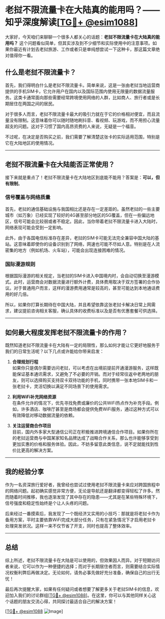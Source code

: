 # 老挝不限流量卡在大陆真的能用吗？——知乎深度解读[[TG💪+ @esim1088](https://t.me/s/esim1088)]

大家好，今天咱们来聊聊一个很多人都关心的话题：**老挝不限流量卡在大陆真的能用吗？** 这个问题看似简单，但其实涉及到不少细节和实际使用中的注意事项。如果你最近有计划去老挝旅游、工作或者只是单纯想尝试一下这种卡，那这篇文章绝对值得你一看。

## 什么是老挝不限流量卡？

首先，我们得明白什么是老挝不限流量卡。简单来说，这是一张由老挝当地运营商提供的手机SIM卡，它允许用户在国内以及国际范围内使用无限量的数据流量服务。这类卡通常面向那些需要经常跨境使用网络的人群，比如商人、旅行者或是长期居住在两国之间的居民。

对于很多人而言，老挝不限流量卡最大的吸引力就在于它的价格相对便宜，而且流量没有限制。这意味着你可以随时随地刷抖音、看视频、玩游戏，而不用担心流量超支的问题。这对于习惯了国内高昂资费的人来说，无疑是一个福音。

不过呢，在决定是否购买之前，我们需要了解清楚这张卡的实际适用范围，特别是它在大陆地区的使用情况。

---

## 老挝不限流量卡在大陆能否正常使用？

接下来就是重点了！老挝不限流量卡在大陆地区到底能不能用？答案是：**可以，但有限制**。

### 信号覆盖与网络质量

首先，老挝的通信基础设施与我国相比还是存在一定差距的。虽然老挝的一些主要城市（如万象）已经实现了较好的4G甚至部分地区的5G覆盖，但在一些偏远地区，信号可能会比较弱或者不稳定。因此，当你带着老挝不限流量卡进入大陆时，网络表现可能会受到一定影响。

此外，由于各国电信标准存在差异，老挝的SIM卡可能无法完全兼容中国大陆的基站。这意味着即使你的设备识别到了网络，网速也可能不尽如人意。特别是在人流密集的地方（例如机场、火车站），可能会出现连接困难的情况。

### 国际漫游规则

根据国际漫游的相关规定，当老挝的SIM卡进入中国境内时，会自动切换至漫游模式。此时，运营商会对数据流量进行额外计费，具体费用取决于双方签署的合作协议。对于普通用户而言，这样的漫游费用通常是较高的，甚至可能达到本地通话费用的好几倍。

所以，如果你打算长期待在中国大陆，并且希望依靠这张老挝卡解决日常上网需求，建议提前咨询相关客服，确认具体的收费标准以及是否有优惠套餐可供选择。

---

## 如何最大程度发挥老挝不限流量卡的作用？

既然知道老挝不限流量卡在大陆有一定的局限性，那么如何才能让它更好地服务于我们的日常生活呢？以下几点或许能给你带来启发：

1. **合理规划行程**  
   如果你只是偶尔需要访问老挝，可以考虑在出境前提前开通漫游服务，这样既能保证基本通讯需求，又避免了不必要的开销。而对于经常往返中老两地的朋友，则可以选择购买支持双卡双待功能的手机，同时携带一张本地SIM卡和一张老挝卡，灵活切换以满足不同场景下的使用需求。

2. **利用WiFi补充网络资源**  
   在条件允许的情况下，优先寻找免费或廉价的公共WiFi热点作为补充手段。例如，许多酒店、咖啡厅甚至是商场都会提供免费WiFi服务，通过这种方式可以有效降低对移动数据流量的依赖。

3. **关注运营商合作项目**  
   目前，国内外多家大型通信公司正在积极推进跨境通信合作项目。如果你所在的老挝运营商与中国某家知名品牌达成了战略合作关系，那么也许能够享受到更加实惠的价格和服务体验。因此，不妨多留意此类信息，说不定就能找到性价比更高的解决方案。

---

## 我的经验分享

作为一名资深旅行爱好者，我曾经也尝试过使用老挝不限流量卡来应对跨国旅程中的网络问题。起初确实感觉非常方便，无论是导航还是翻译都变得轻松了许多。然而随着时间推移，我也逐渐发现了其中存在的隐患——尤其是在某些特殊环境下，信号强度和稳定性始终是个让人头疼的问题。

后来经过一番摸索后，我发现了一个既经济又实用的小技巧：那就是将老挝卡作为备用方案，平时主要依靠WiFi完成大部分任务，只有在紧急情况下才启用老挝卡处理突发状况。这样一来不仅节省了开支，同时也提高了整体效率。

---

## 总结

综上所述，老挝不限流量卡在大陆是可以使用的，但效果因人而异。对于短期访问者来说，它可以作为一种便捷的选择；而对于长期居住者而言，则需要结合实际情况权衡利弊后再做决定。无论如何，请务必事先做好充分准备，确保自己的出行无忧！

最后再次提醒大家，如果有任何疑问或者想要了解更多关于老挝SIM卡的信息，欢迎加入我们的讨论群组[[TG💪+ @esim1088](https://t.me/s/esim1088)]。在这里，你可以与其他同样关心这个话题的朋友交流心得，共同探讨最适合自己的解决方案！

[[TG💪+ @esim1088](https://t.me/s/esim1088) ![Image](https://i.postimg.cc/4NQfJmqS/Snipaste-2025-05-13-00-14-12.png)]